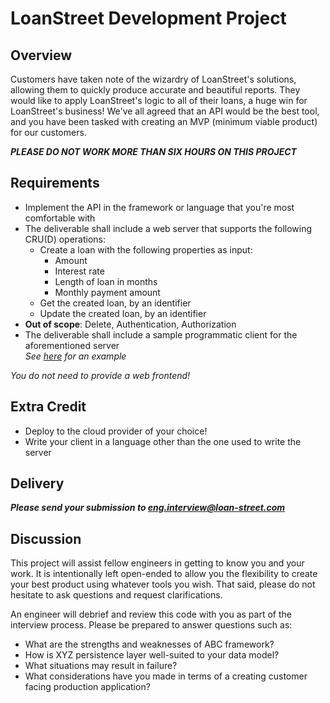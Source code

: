 # LoanStreet Development Project

## Overview
Customers have taken note of the wizardry of LoanStreet's solutions,
allowing them to quickly produce accurate and beautiful reports.
They would like to apply LoanStreet's logic to all of their loans,
a huge win for LoanStreet's business!
We've all agreed that an API would be the best tool,
and you have been tasked with creating an MVP (minimum viable product) for our customers.

_**PLEASE DO NOT WORK MORE THAN SIX HOURS ON THIS PROJECT**_

## Requirements
* Implement the API in the framework or language that you're most comfortable with
* The deliverable shall include a web server that supports the following CRU(D) operations:
    * Create a loan with the following properties as input:
        * Amount
        * Interest rate
        * Length of loan in months
        * Monthly payment amount
    * Get the created loan, by an identifier
    * Update the created loan, by an identifier
* **Out of scope**: Delete, Authentication, Authorization
* The deliverable shall include a sample programmatic client for the aforementioned server  
_See [here](https://github.com/PyGithub/PyGithub) for an example_

_You do not need to provide a web frontend!_

## Extra Credit
* Deploy to the cloud provider of your choice!
* Write your client in a language other than the one used to write the server

## Delivery
_**Please send your submission to eng.interview@loan-street.com**_
## Discussion

This project will assist fellow engineers in getting to know you and your work.
It is intentionally left open-ended to allow you the flexibility to create your
best product using whatever tools you wish.
That said, please do not hesitate to ask questions and request clarifications.

An engineer will debrief and review this code with you as part of the
interview process.  Please be prepared to answer questions such as:
* What are the strengths and weaknesses of ABC framework?
* How is XYZ persistence layer well-suited to your data model?
* What situations may result in failure?
* What considerations have you made in terms of a creating customer facing production application?
